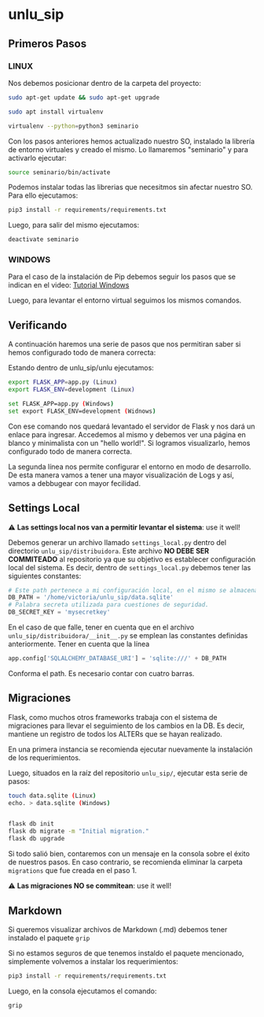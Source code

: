 # unlu_sip

## Primeros Pasos

### LINUX

Nos debemos posicionar dentro de la carpeta del proyecto:

```bash
sudo apt-get update && sudo apt-get upgrade

sudo apt install virtualenv

virtualenv --python=python3 seminario
```

Con los pasos anteriores hemos actualizado nuestro SO, instalado la librería de entorno virtuales y creado el mismo. Lo llamaremos "seminario" y para activarlo ejecutar:

```bash
source seminario/bin/activate
```

Podemos instalar todas las librerias que necesitmos sin afectar nuestro SO. Para ello ejecutamos:

```bash
pip3 install -r requirements/requirements.txt
```

Luego, para salir del mismo ejecutamos:

```bash
deactivate seminario
```

### WINDOWS

Para el caso de la instalación de Pip debemos seguir los pasos que se indican en el video:
[Tutorial Windows](https://www.youtube.com/watch?v=t9BVg28_Slo&ab_channel=MichaelS)

Luego, para levantar el entorno virtual seguimos los mismos comandos.

## Verificando

A continuación haremos una serie de pasos que nos permitiran saber si hemos configurado todo de manera correcta:

Estando dentro de unlu_sip/unlu ejecutamos:

```bash
export FLASK_APP=app.py (Linux)
export FLASK_ENV=development (Linux)

set FLASK_APP=app.py (Windows)
set export FLASK_ENV=development (Widnows)
```
Con ese comando nos quedará levantado el servidor de Flask y nos dará un enlace para ingresar.
Accedemos al mismo y debemos ver una página en blanco y minimalista con un "hello world!".
Si logramos visualizarlo, hemos configurado todo de manera correcta.

La segunda línea nos permite configurar el entorno en modo de desarrollo. De esta manera vamos a tener
una mayor visualización de Logs y así, vamos a debbugear con mayor fecilidad.


## Settings Local

:warning: **Las settings local nos van a permitir levantar el sistema**: use it well!

Debemos generar un archivo llamado `settings_local.py` dentro del directorio `unlu_sip/distribuidora`.
Este archivo **NO DEBE SER COMMITEADO** al repositorio ya que su objetivo es establecer configuración local del sistema.
Es decir, dentro de `settings_local.py` debemos tener las siguientes constantes:


```python
# Este path pertenece a mi configuración local, en el mismo se almacenará el archivo de la DB.
DB_PATH = '/home/victoria/unlu_sip/data.sqlite'
# Palabra secreta utilizada para cuestiones de seguridad.
DB_SECRET_KEY = 'mysecretkey'
```

En el caso de que falle, tener en cuenta que en el archivo `unlu_sip/distribuidora/__init__.py` se emplean las constantes definidas anteriormente.
Tener en cuenta que la línea 

```python
app.config['SQLALCHEMY_DATABASE_URI'] = 'sqlite:///' + DB_PATH
```
Conforma el path. Es necesario contar con cuatro barras.


## Migraciones

Flask, como muchos otros frameworks trabaja con el sistema de migraciones para llevar el seguimiento de los cambios en la DB. Es decir, 
mantiene un registro de todos los ALTERs que se hayan realizado.

En una primera instancia se recomienda ejecutar nuevamente la instalación de los requerimientos.

Luego, situados en la raíz del repositorio `unlu_sip/`, ejecutar esta serie de pasos:

```bash
touch data.sqlite (Linux)
echo. > data.sqlite (Windows)


flask db init
flask db migrate -m "Initial migration."
flask db upgrade
```

Si todo salió bien, contaremos con un mensaje en la consola sobre el éxito de nuestros pasos.
En caso contrario, se recomienda eliminar la carpeta `migrations` que fue creada en el paso 1.

:warning: **Las migraciones NO se commitean**: use it well!


## Markdown
Si queremos visualizar archivos de Markdown (.md) debemos tener instalado el paquete `grip`

Si no estamos seguros de que tenemos instaldo el paquete mencionado, simplemente volvemos a instalar los requerimientos:

```bash
pip3 install -r requirements/requirements.txt
```

Luego, en la consola ejecutamos el comando:

```bash
grip
```